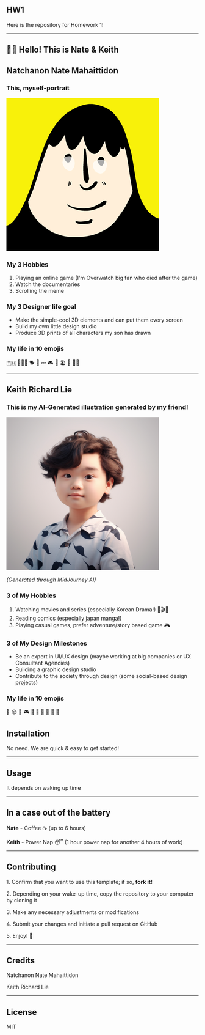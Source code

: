 ## HW1

Here is the repository for Homework 1!

---

## 👋👋 Hello! This is Nate & Keith

## Natchanon Nate Mahaittidon 

### This, myself-portrait

<img src="/images/nate-portrait.png" alt="Hey! this me, the fat asian dad" width="400px"/>

### My 3 Hobbies

1.  Playing an online game (I'm Overwatch big fan who died after the game)
2.  Watch the documentaries
3.  Scrolling the meme

### My 3 Designer life goal

*   Make the simple-cool 3D elements and can put them every screen
*   Build my own little design studio
*   Produce 3D prints of all characters my son has drawn

### My life in 10 emojis

🇹🇭 👨‍👩‍👦 🐕 📖 💤 🎮 🏀 🏖️ 🍗 🫃🏻

---

## Keith Richard Lie

### This is my AI-Generated illustration generated by my friend!

<img src="/images/AI_Keith_Richard.png" alt="This is Keith" width="400px"/>

_(Generated through MidJourney AI)_

### 3 of My Hobbies

1.  Watching movies and series (especially Korean Drama!) 🍿🎬🎥
2.  Reading comics (especially japan manga!)
3.  Playing casual games, prefer adventure/story based game 🎮

### 3 of My Design Milestones

*   Be an expert in UI/UX design (maybe working at big companies or UX Consultant Agencies)
*   Building a graphic design studio
*   Contribute to the society through design (some social-based design projects)

### My life in 10 emojis

🤔 😪 🤣 🎮 🍿 🍙 🍤 🍔 🍣 🍜

## Installation

No need. We are quick & easy to get started!

---

## Usage

It depends on waking up time

---

## In a case out of the battery

**Nate** \- Coffee ☕️ (up to 6 hours)

**Keith** \- Power Nap 😴 (1 hour power nap for another 4 hours of work)

---

## Contributing

1\. Confirm that you want to use this template; if so, **fork it!** 

2\. Depending on your wake-up time, copy the repository to your computer by cloning it

3\. Make any necessary adjustments or modifications

4\. Submit your changes and initiate a pull request on GitHub

5\. Enjoy! 🎉

---

## Credits

Natchanon Nate Mahaittidon

Keith Richard Lie

---

## License

MIT